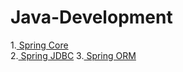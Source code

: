 # Java-Development

1.[ Spring Core](https://github.com/sumitsantape30/Java-Development/tree/main/Spring%20Framework) <br>
2.[ Spring JDBC](https://github.com/sumitsantape30/Java-Development/tree/main/Spring%20JDBC)
3.[ Spring ORM](https://github.com/sumitsantape30/Java-Development/tree/main/Spring%20ORM)
